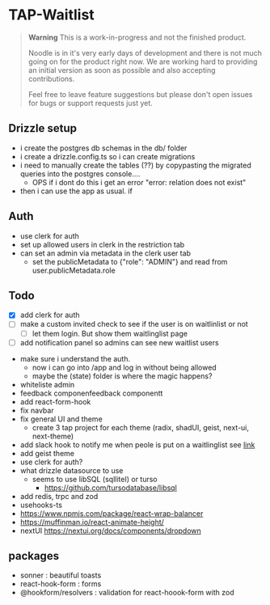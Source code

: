 # TAP-Waitlist

> **Warning**
> This is a work-in-progress and not the finished product.
>
> Noodle is in it's very early days of development and there is not much going on for the product right now.
> We are working hard to providing an initial version as soon as possible and also accepting contributions.
>
> Feel free to leave feature suggestions but please don't open issues for bugs or support requests just yet.

## Drizzle setup
- i create the postgres db schemas in the db/ folder
- i create a drizzle.config.ts so i can create migrations
- i need to manually create the tables (??) by copypasting the migrated queries into the postgres console....
    - OPS if i dont do this i get an error "error: relation does not exist"
- then i can use the app as usual. if 

## Auth
- use clerk for auth
- set up allowed users in clerk in the restriction tab
- can set an admin via metadata in the clerk user tab
    - set the publicMetadata to {"role": "ADMIN"} and read from user.publicMetadata.role

## Todo
- [X] add clerk for auth
- [ ] make a custom invited check to see if the user is on waitlinlist or not
    - [ ] let them login. But show them waitlinglist page 
- [ ] add notification panel so admins can see new waitlist users
- make sure i understand the auth. 
    - now i can go into /app and log in without being allowed
    - maybe the (state) folder is where the magic happens?
- whiteliste admin
- feedback componenfeedback componentt
- add react-form-hook 
- fix navbar
- fix general UI and theme
    - create 3 tap project for each theme (radix, shadUI, geist, next-ui, next-theme)
- add slack hook to notify me when peole is put on a waitlinglist see [link](https://vercel.com/integrations/slack)
- add geist theme
- use clerk for auth?
- what drizzle datasource to use
    - seems to use libSQL (sqlliteI) or turso
        - https://github.com/tursodatabase/libsql 
- add redis, trpc and zod
- usehooks-ts
- https://www.npmjs.com/package/react-wrap-balancer
- https://muffinman.io/react-animate-height/
- nextUI https://nextui.org/docs/components/dropdown


## packages
- sonner : beautiful toasts
- react-hook-form : forms
- @hookform/resolvers : validation for react-hoook-form with zod
